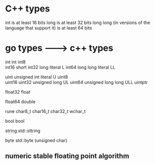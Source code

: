 # C++ types 

int is at least 16 bits
long is at least 32 bits
long long (in versions of the language that support it) is at least 64 bits

# go types ---> c++ types
int               int
int8  
int16             short
int32             long    literal L
int64             long long literal LL

uint              unsigned int   literal U
uint8  
uint16 
uint32            unsigned long   UL
uint64            unsigned long long ULL
uintptr

float32           float
 
float64           double

rune              char8_t char16_t char32_t wchar_t

bool              bool

string            std::sttring

byte              std::byte (unsigned char)


## numeric stable floating point algorithm 
